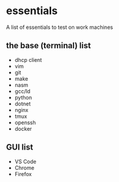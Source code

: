 # essentials
A list of essentials to test on work machines

## the base (terminal) list
- dhcp client
- vim
- git
- make
- nasm
- gcc/ld
- python
- dotnet
- nginx
- tmux
- openssh
- docker

## GUI list
- VS Code
- Chrome
- Firefox

